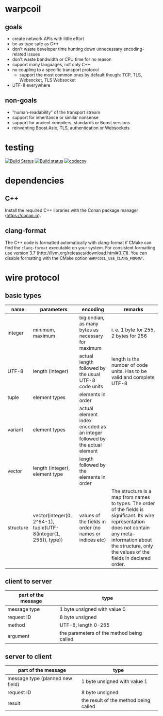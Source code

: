 # warpcoil

## goals
* create network APIs with little effort
* be as type safe as C++
* don't waste developer time hunting down unnecessary encoding-related issues
* don't waste bandwidth or CPU time for no reason
* support many languages, not only C++
* no coupling to a specific transport protocol
  * support the most common ones by default though: TCP, TLS, Websocket, TLS Websocket
* UTF-8 everywhere

## non-goals
* "human-readability" of the transport stream
* support for inheritance or similar nonsense
* support for ancient compilers, standards or Boost versions
* reinventing Boost.Asio, TLS, authentication or Websockets

# testing
[![Build Status](https://travis-ci.org/TyRoXx/warpcoil.svg?branch=master)](https://travis-ci.org/TyRoXx/warpcoil)
[![Build status](https://ci.appveyor.com/api/projects/status/tmygcx40pj2cupkg/branch/master?svg=true)](https://ci.appveyor.com/project/TyRoXx/warpcoil/branch/master)
[![codecov](https://codecov.io/gh/TyRoXx/warpcoil/branch/master/graph/badge.svg)](https://codecov.io/gh/TyRoXx/warpcoil)

# dependencies

## C++
Install the required C++ libraries with the Conan package manager (https://conan.io).

## clang-format
The C++ code is formatted automatically with clang-format if CMake can find the `clang-format` executable on your system.
For consistent formatting use version 3.7 (http://llvm.org/releases/download.html#3.7.1).
You can disable formatting with the CMake option `WARPCOIL_USE_CLANG_FORMAT`.

# wire protocol

## basic types
| name | parameters | encoding | remarks |
| --- | --- | --- | --- |
| integer | minimum, maximum  | big endian, as many bytes as necessary for maximum | i. e. 1 byte for 255, 2 bytes for 256 |
| UTF-8 | length (integer) | actual length followed by the usual UTF-8 code units | length is the number of code units. Has to be valid and complete UTF-8 |
| tuple | element types | elements in order | |
| variant | element types | actual element index encoded as an integer followed by the actual element | |
| vector | length (integer), element type | length followed by the elements in order | |
| structure | vector(integer(0, 2^64-1), tuple(UTF-8(integer(1, 255)), type)) | values of the fields in order (no names or indices etc) | The structure is a map from names to types. The order of the fields is significant. Its wire representation does not contain any meta-information about the structure, only the values of the fields in declared order. |

## client to server
| part of the message | type |
| --- | --- |
| message type | 1 byte unsigned with value 0 |
| request ID | 8 byte unsigned |
| method | UTF-8, length 0-255 |
| argument |  the parameters of the method being called |

## server to client
| part of the message | type |
| --- | --- |
| message type (planned new field) | 1 byte unsigned with value 1 |
| request ID | 8 byte unsigned |
| result |  the result of the method being called |
